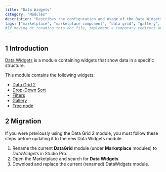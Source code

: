 ```yaml
---
title: "Data Widgets"
category: "Modules"
description: "Describes the configuration and usage of the Data Widgets module, which is available in the Mendix Marketplace."
tags: ["marketplace", "marketplace component", "data grid", "gallery", "tree node", "platform support"]
#If moving or renaming this doc file, implement a temporary redirect and let the respective team know they should update the URL in the product. See Mapping to Products for more details.
---
```


## 1 Introduction

[Data Widgets](https://marketplace.mendix.com/link/component/116540) is a module containing  widgets that show data in a specific structure.

This module contains the following widgets:

* [Data Grid 2](data-grid-2)
* [Drop-Down Sort](gallery#4.1-drop-down-sort)
* [Filters](data-grid-2#7-filters)
* [Gallery](gallery)
* [Tree node](tree-node)

## 2 Migration

If you were previously using the Data Grid 2 module, you must follow these steps before updating it to the new Data Widgets module:

1. Rename the current **DataGrid** module (under **Marketplace** modules) to *DataWidgets* in Studio Pro.
1. Open the Marketplace and search for **Data Widgets**.
1. Download and replace the current (renamed) DataWidgets module.

